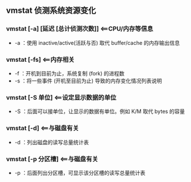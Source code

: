 ## vmstat 侦测系统资源变化
### vmstat [-a] [延迟 [总计侦测次数]] <==CPU/内存等信息
- -a ：使用 inactive/active(活跃与否) 取代 buffer/cache 的内存输出信息
### vmstat [-fs] <==内存相关
- -f ：开机到目前为止，系统复制 (fork) 的进程数
- -s ：将一些事件 (开机至目前为止) 导致的内存变化情况列表说明
### vmstat [-S 单位] <==设定显示数据的单位
- -S ：后面可以接单位，让显示的数据有单位。例如 K/M 取代 bytes 的容量
### vmstat [-d] <==与磁盘有关
- -d ：列出磁盘的读写总量统计表
### vmstat [-p 分区槽] <==与磁盘有关
- -p ：后面列出分区槽，可显示该分区槽的读写总量统计表
